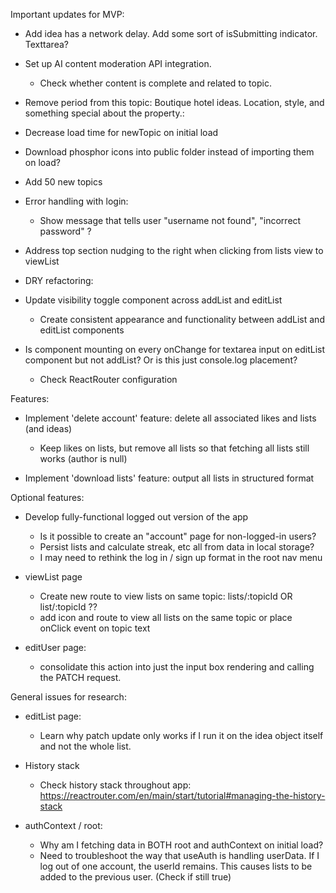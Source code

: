 Important updates for MVP:

- Add idea has a network delay. Add some sort of isSubmitting indicator. Texttarea?

- Set up AI content moderation API integration.
    - Check whether content is complete and related to topic. 

- Remove period from this topic: Boutique hotel ideas. Location, style, and something special about the property.:

- Decrease load time for newTopic on initial load

- Download phosphor icons into public folder instead of importing them on load?

- Add 50 new topics

- Error handling with login:
    - Show message that tells user "username not found", "incorrect password" ?

- Address top section nudging to the right when clicking from lists view to viewList


- DRY refactoring:
- Update visibility toggle component across addList and editList
    - Create consistent appearance and functionality between addList and editList components

- Is component mounting on every onChange for textarea input on editList component but not addList? Or is this just console.log placement?
    - Check ReactRouter configuration





Features:

- Implement 'delete account' feature: delete all associated likes and lists (and ideas)
    - Keep likes on lists, but remove all lists so that fetching all lists still works (author is null)

- Implement 'download lists' feature: output all lists in structured format


Optional features:

- Develop fully-functional logged out version of the app
    - Is it possible to create an "account" page for non-logged-in users?
    - Persist lists and calculate streak, etc all from data in local storage?
    - I may need to rethink the log in / sign up format in the root nav menu


- viewList page
    - Create new route to view lists on same topic: lists/:topicId OR list/:topicId ??
    - add icon and route to view all lists on the same topic or place onClick event on topic text

- editUser page:
    - consolidate this action into just the input box rendering and calling the PATCH request. 


General issues for research:
- editList page:
    - Learn why patch update only works if I run it on the idea object itself and not the whole list. 

- History stack
    - Check history stack throughout app: https://reactrouter.com/en/main/start/tutorial#managing-the-history-stack

- authContext / root:
    - Why am I fetching data in BOTH root and authContext on initial load?
    - Need to troubleshoot the way that useAuth is handling userData. 
        If I log out of one account, the userId remains. This causes lists to be added to the previous user. (Check if still true)
